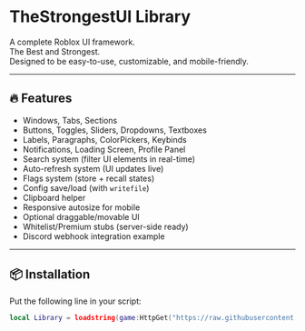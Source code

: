 # TheStrongestUI Library

A complete Roblox UI framework.          
The Best and Strongest.          
Designed to be easy-to-use, customizable, and mobile-friendly.

---

## 🔥 Features
- Windows, Tabs, Sections
- Buttons, Toggles, Sliders, Dropdowns, Textboxes
- Labels, Paragraphs, ColorPickers, Keybinds
- Notifications, Loading Screen, Profile Panel
- Search system (filter UI elements in real-time)
- Auto-refresh system (UI updates live)
- Flags system (store + recall states)
- Config save/load (with `writefile`)
- Clipboard helper
- Responsive autosize for mobile
- Optional draggable/movable UI
- Whitelist/Premium stubs (server-side ready)
- Discord webhook integration example

---

## 📦 Installation
Put the following line in your script:

```lua
local Library = loadstring(game:HttpGet("https://raw.githubusercontent.com/Thestrongestman0080-Official/TheStrongestUI/main/TheStrongestUILibrary.lua"))()
